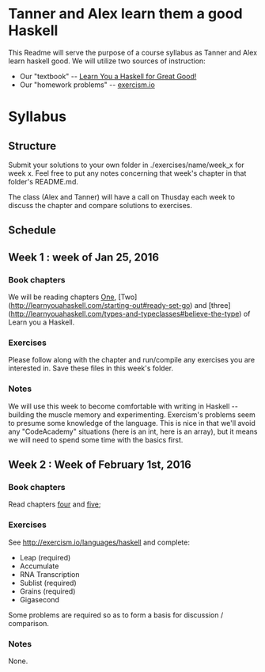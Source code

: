 # Tanner and Alex learn them a good Haskell

This Readme will serve the purpose of a course syllabus as Tanner and Alex learn haskell good. We will utilize two sources of instruction:

* Our "textbook" -- [Learn You a Haskell for Great Good!](http://learnyouahaskell.com/chapters)
* Our "homework problems" -- [exercism.io](http://exercism.io/languages/haskell)

# Syllabus

## Structure

Submit your solutions to your own folder in ./exercises/name/week_x for week x. 
Feel free to put any notes concerning that week's chapter in that folder's README.md. 

The class (Alex and Tanner) will have a call on Thusday each week
to discuss the chapter and compare solutions to exercises.


## Schedule

## Week 1 : week of Jan 25, 2016

### Book chapters

We will be reading chapters [One](http://learnyouahaskell.com/introduction#about-this-tutorial), [Two] (http://learnyouahaskell.com/starting-out#ready-set-go) and [three] (http://learnyouahaskell.com/types-and-typeclasses#believe-the-type) of Learn you a Haskell.

### Exercises

Please follow along with the chapter and run/compile any exercises you are interested in. Save these files in this week's folder.

### Notes

We will use this week to become comfortable with writing in Haskell -- building the muscle memory and experimenting. Exercism's problems seem
to presume some knowledge of the language. This is nice in that we'll avoid any "CodeAcademy" situations (here is an int, here is an array),
but it means we will need to spend some time with the basics first.

## Week 2 : Week of February 1st, 2016

### Book chapters

Read chapters [four](http://learnyouahaskell.com/syntax-in-functions) and [five](http://learnyouahaskell.com/recursion);

### Exercises

See http://exercism.io/languages/haskell and complete:

* Leap (required)
* Accumulate
* RNA Transcription
* Sublist (required)
* Grains (required)
* Gigasecond

Some problems are required so as to form a basis for discussion / comparison.

### Notes

None.
